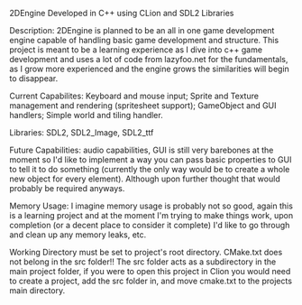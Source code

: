2DEngine Developed in C++ using CLion and SDL2 Libraries

Description: 2DEngine is planned to be an all in one game development engine capable of handling basic game development and structure. This project is meant to be a learning experience as I dive into c++ game development and uses a lot of code from lazyfoo.net for the fundamentals, as I grow more experienced and the engine grows the similarities will begin to disappear.

Current Capabilites: Keyboard and mouse input; Sprite and Texture management and rendering (spritesheet support); GameObject and GUI handlers; Simple world and tiling handler.

Libraries: SDL2, SDL2_Image, SDL2_ttf

Future Capabilities: audio capabilities, GUI is still very barebones at the moment so I'd like to implement a way you can pass basic properties to GUI to tell it to do something (currently the only way would be to create a whole new object for every element). Although upon further thought that would probably be required anyways.

Memory Usage: I imagine memory usage is probably not so good, again this is a learning project and at the moment I'm trying to make things work, upon completion (or a decent place to consider it complete) I'd like to go through and clean up any memory leaks, etc.

Working Directory must be set to project's root directory.
CMake.txt does not belong in the src folder!! The src folder acts as a subdirectory in the main project folder, if you were to open this project in Clion you would need to create a project, add the src folder in, and move cmake.txt to the projects main directory.
